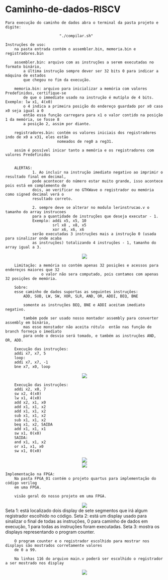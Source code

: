# Caminho-de-dados-RISCV
    Para execução do caminho de dados abra o terminal da pasta projeto e digite:
        
                            "./compilar.sh"
    
    Instruções de uso:
        na pasta entrada contém o assembler.bin, memoria.bin e registradores.bin

        assembler.bin: arquivo com as instruções a serem executadas no formato binário,
            a última instrução sempre dever ser 32 bits 0 para indicar a máquina de estados
            que chegou no fim da execução.
        
        memoria.bin: arquivo para inicializar a memória com valores Predefinidos, certifique-se 
            de que o immediate usado na instrução é mutíplo de 4 bits. Exemplo: lw x1, 4(x0)
            o 4 indica a primeira posição do endereço guardado por x0 caso x0 seja igual a 0
            então essa função carregara para x1 o valor contido na posição 1 da memória, se fosse 8 
            a posição 2, assim por diante.

        registradores.bin: contém os valores iniciais dos registradores indo de x0 a x31, eles estão
                           nomeados de reg0 a reg31.

        assim é possível inicar tanto a memória e os registradores com valores Predefinidos

     
        ALERTAS:
                1. Ao incluir na instrução imediato negativo ao imprimir o resultado final em decimal,
                pode acontecer do número estar muito grande, isso acontece pois está em complemento de 
                dois, ao verificar no GTKWave o registrador ou memória como signed decimal verá o 
                resultado correto.
                
                2. sempre deve se alterar no modulo lerinstrucao.v o tamanho do array instrucoes 
                para a quantidade de instruções que deseja executar - 1.
                Exemplo: addi x5, x5, 10
                         srl x8 , x8, x5
                         xor x6, x6, x6
                serão executadas 3 instruções mais a instrução 0 (usada para sinalizar onde acaba 
                as instruções) totalizando 4 instruções - 1, tamanho do array igual a 3. 
<div align="center">
<img src="https://github.com/ManuelFerreira90/Caminho-de-dados-RISCV/assets/105729881/ae990cf0-05c0-4621-a2b7-34f76d1be31c">
</div>
      
        Limitação: a memória so contém apenas 32 posições e acessos para endereços maiores que 32 
                    o valor não sera computado, pois contamos com apenas 32 posições de memória.
        
        Sobre:
        esse caminho de dados suportas as seguintes instruções:
            ADD, SUB, LW, SW, XOR, SLR, AND, OR, ADDI, BEQ, BNE

            somente as instruções BEQ, BNE e ADDI aceitam imediato negativo.

            também pode ser usado nosso montador assembly para converter assembly em binário,
            mas esse monstador não aceita rótulo  então nas função de branch forneça o imediato
            para onde o desvio será tomado, e também as instruções AND, OR, ADD.

        Execução das instruções:
        addi x7, x7, 5
        loop:
        addi x7, x7, -1
        bne x7, x0, loop 
<div align="center">
<img src="https://github.com/ManuelFerreira90/Caminho-de-dados-RISCV/assets/105729881/532afe02-6da2-4260-aee6-1041de11a088">
</div>

        Execução das instruções:
        addi x2, x0, 7
        sw x2, 4(x0)
        lw x1, 4(x0)
        add x2, x1, x0
        add x1, x1, x2
        add x1, x1, x2
        sub x1, x1, x2
        sub x1, x1, x2
        beq x1, x2, SAIDA
        add x1, x1, x1
        sw x1, 0(x0)
        SAIDA:
        and x1, x1, x2
        or x1, x1, x0
        sw x1, 0(x0)

<div align="center">
<img src="https://github.com/ManuelFerreira90/Caminho-de-dados-RISCV/assets/105729881/aae3f3c5-9a7a-42c6-be0b-950ab7f3f0e5">
</div>
<div align="center">
<img src="https://github.com/ManuelFerreira90/Caminho-de-dados-RISCV/assets/105729881/7aecd68f-3509-4f30-908f-a50df1542764">
</div>

    Implementação na FPGA:
        Na pasta FPGA_01 contém o projeto quartus para implementação do código verilog 
        em uma FPGA.
        
        visão geral do nosso projeto em uma FPGA.
<div align="center">
<img src="https://github.com/ManuelFerreira90/Caminho-de-dados-RISCV/assets/105729881/2acee134-c46b-4fb9-be69-2c7e3a6e655c">
</div>
        Seta 1:
            está localizado dois display de sete segmentos que irá algum registrador escolhido no código.
        Seta 2:
            está um display usado para sinalizar o final de todas as instruções, 0 para caminho de dados em execução, 1 para todas as instruções foram executadas.
        Seta 3:
            mostra os displays representando o program counter.

        O program counter e o registrador escolhido para mostrar nos displays são mostrados corretamente valores 
        de 0 a 99.

        Na linhas 116 do arquivo main.v poderá ser escolhido o registrador a ser mostrado nos display
        
<div align="center">
<img src="https://github.com/ManuelFerreira90/Caminho-de-dados-RISCV/assets/105729881/ab257b93-627e-4058-9581-2ab566931824">
</div>
